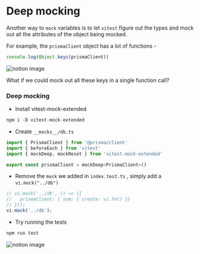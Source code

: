 # **Deep mocking**

Another way to `mock` variables is to let `vitest` figure out the types and mock out all the attributes of the object being mocked.

For example, the `prismaClient` object has a lot of functions -

```jsx
console.log(Object.keys(prismaClient))
```

![notion image](https://www.notion.so/image/https%3A%2F%2Fprod-files-secure.s3.us-west-2.amazonaws.com%2F085e8ad8-528e-47d7-8922-a23dc4016453%2F8253ea0c-2b58-428b-9c7b-60d3fc5dddd6%2FScreenshot_2024-05-12_at_2.33.03_PM.png?table=block&id=69943758-2be0-4680-98c4-69d2979022af&cache=v2)

What if we could mock out all these keys in a single function call?

### **Deep mocking**

- Install vitest-mock-extended

```jsx
npm i -D vitest-mock-extended
```

- Create `__mocks__/db.ts`

```jsx
import { PrismaClient } from '@prisma/client'
import { beforeEach } from 'vitest'
import { mockDeep, mockReset } from 'vitest-mock-extended'

export const prismaClient = mockDeep<PrismaClient>()
```

- Remove the `mock` we added in `index.test.ts` , simply add a `vi.mock("../db")`

```jsx
// vi.mock('../db', () => ({
//   prismaClient: { sum: { create: vi.fn() }}
// }));
vi.mock('../db');
```

- Try running the tests

```jsx
npm run test
```

![notion image](https://www.notion.so/image/https%3A%2F%2Fprod-files-secure.s3.us-west-2.amazonaws.com%2F085e8ad8-528e-47d7-8922-a23dc4016453%2Fbb7b86d7-eae2-4825-83e0-44db90a93d50%2FScreenshot_2024-05-12_at_2.40.48_PM.png?table=block&id=78ced1f5-5bd4-42a9-ba18-89fe124034cb&cache=v2)

